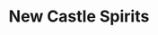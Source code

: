 ---
title: "New Castle Spirits"
url: /new-castle/new-castle-spirits-ferry-cut-off-street/
shop: Spirituosen
---